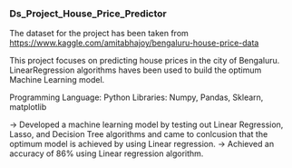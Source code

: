 ### Ds_Project_House_Price_Predictor

The dataset for the project has been taken from
https://www.kaggle.com/amitabhajoy/bengaluru-house-price-data

This project focuses on predicting house prices in the city of Bengaluru. LinearRegression algorithms haves been used to build the optimum Machine Learning model.

Programming Language: Python
Libraries: Numpy, Pandas, Sklearn, matplotlib

-> Developed a machine learning model by testing out Linear Regression, Lasso, and Decision Tree algorithms and came to conlcusion that the optimum model is achieved by using Linear regression. 
-> Achieved an accuracy of 86% using Linear regression algorithm.
